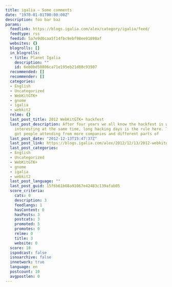 ```yaml
---
title: igalia – Some comments
date: "1970-01-01T00:00:00Z"
description: foo bar baz
params:
  feedlink: https://blogs.igalia.com/alex/category/igalia/feed/
  feedtype: rss
  feedid: 5a7e9d0caa5f14fbc9ebf98ee91698af
  websites: {}
  blogrolls: []
  in_blogrolls:
  - title: Planet Igalia
    description: ""
    id: 6eb0bd50806ca71e195eb21d88c93507
  recommended: []
  recommender: []
  categories:
  - English
  - Uncategorized
  - WebKitGTK+
  - gnome
  - igalia
  - webkit2
  relme: {}
  last_post_title: 2012 WebKitGTK+ hackfest
  last_post_description: After four years we all know the hackfest is wearing and
    interesting at the same time, long hacking days is the rule here. This year we
    got people attending from more companies and different parts of
  last_post_date: "2012-12-13T15:47:37Z"
  last_post_link: https://blogs.igalia.com/alex/2012/12/13/2012-webkitgtk-hackfest/
  last_post_categories:
  - English
  - Uncategorized
  - WebKitGTK+
  - gnome
  - igalia
  - webkit2
  last_post_language: ""
  last_post_guid: 15f6b61b68a91067e42483c139afab05
  score_criteria:
    cats: 0
    description: 3
    feedlangs: 1
    hasContent: 0
    hasPosts: 3
    postcats: 3
    promoted: 5
    promotes: 0
    relme: 0
    title: 3
    website: 0
  score: 18
  ispodcast: false
  isnoarchive: false
  innetwork: true
  language: en
  postcount: 10
  avgpostlen: 0
---
```


